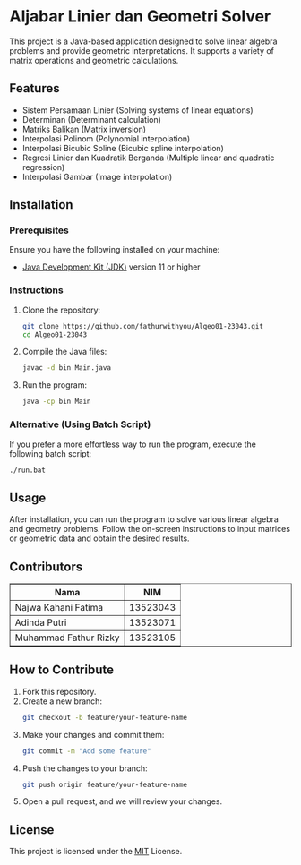 
# Aljabar Linier dan Geometri Solver

This project is a Java-based application designed to solve linear algebra problems and provide geometric interpretations. It supports a variety of matrix operations and geometric calculations.

## Features
- Sistem Persamaan Linier (Solving systems of linear equations)
- Determinan (Determinant calculation)
- Matriks Balikan (Matrix inversion)
- Interpolasi Polinom (Polynomial interpolation)
- Interpolasi Bicubic Spline (Bicubic spline interpolation)
- Regresi Linier dan Kuadratik Berganda (Multiple linear and quadratic regression)
- Interpolasi Gambar (Image interpolation)

## Installation

### Prerequisites
Ensure you have the following installed on your machine:
- [Java Development Kit (JDK)](https://www.oracle.com/java/technologies/javase-jdk11-downloads.html) version 11 or higher

### Instructions
1. Clone the repository:
   ```bash
   git clone https://github.com/fathurwithyou/Algeo01-23043.git
   cd Algeo01-23043
   ```

2. Compile the Java files:
   ```bash
   javac -d bin Main.java
   ```

3. Run the program:
   ```bash
   java -cp bin Main
   ```

### Alternative (Using Batch Script)
If you prefer a more effortless way to run the program, execute the following batch script:
```bash
./run.bat
```

## Usage
After installation, you can run the program to solve various linear algebra and geometry problems. Follow the on-screen instructions to input matrices or geometric data and obtain the desired results.

## Contributors
<table border="1">
    <tr>
        <th>Nama</th>
        <th>NIM</th>
    </tr>
    <tr>
        <td>Najwa Kahani Fatima</td>
        <td>13523043</td>
    </tr>
    <tr>
        <td>Adinda Putri</td>
        <td>13523071</td>
    </tr>
    <tr>
        <td>Muhammad Fathur Rizky</td>
        <td>13523105</td>
    </tr>
    <!-- Add more rows as needed -->
</table>

## How to Contribute
1. Fork this repository.
2. Create a new branch:
   ```bash
   git checkout -b feature/your-feature-name
   ```
3. Make your changes and commit them:
   ```bash
   git commit -m "Add some feature"
   ```
4. Push the changes to your branch:
   ```bash
   git push origin feature/your-feature-name
   ```
5. Open a pull request, and we will review your changes.

## License
This project is licensed under the <u><a href="https://github.com/fathurwithyou/Algeo01-23043/blob/main/LICENSE">MIT</a></u> License.
